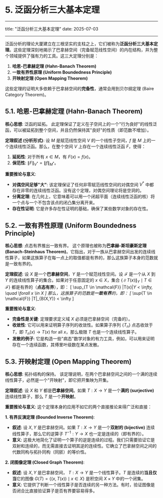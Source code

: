 # 5. 泛函分析三大基本定理

---

title: "泛函分析三大基本定理"
date: 2025-07-03

---

泛函分析的理论大厦建立在三根坚实的支柱之上，它们被称为**泛函分析三大基本定理**。这些定理深刻地揭示了巴拿赫空间（完备赋范线性空间）的内在结构，并为整个领域提供了强有力的工具。这三大定理分别是：

1. **哈恩-巴拿赫定理 (Hahn-Banach Theorem)**
2. **一致有界性原理 (Uniform Boundedness Principle)**
3. **开映射定理 (Open Mapping Theorem)**

这些定理的证明大多依赖于巴拿赫空间的**完备性**，通常会用到贝尔纲定理 (Baire Category Theorem)。

## 5.1. 哈恩-巴拿赫定理 (Hahn-Banach Theorem)

**核心思想**: 泛函的延拓。
此定理保证了定义在子空间上的一个"行为良好"的线性泛函，可以被延拓到整个空间，并且仍然保持其"良好"的性质（即范数不增加）。

**定理叙述 (分析形式)**:
设 $M$ 是赋范线性空间 $V$ 的一个线性子空间，$f$ 是 $M$ 上的一个连续线性泛函。那么，在整个空间 $V$ 上存在一个连续线性泛函 $F$，使得：

1. **延拓性**: 对于所有 $x \in M$，有 $F(x) = f(x)$。
2. **保范性**: $\|F\|_{V^*} = \|f\|_{M^*}$。

**重要推论与意义**:

- **对偶空间足够"大"**: 该定理保证了任何非零赋范线性空间的对偶空间 $V^*$ 中都存在非零的连续线性泛函。没有这个定理，对偶空间理论将是空洞的。
- **分离定理**: 在几何上，它意味着可以用一个闭超平面（连续线性泛函的核）将一个点与一个不包含该点的闭凸集分离开来。
- **存在性证明**: 它是许多存在性证明的基础，确保了某些数学对象的存在性。

## 5.2. 一致有界性原理 (Uniform Boundedness Principle)

**核心思想**: 点态有界推出一致有界。
这个原理也被称为**巴拿赫-斯坦豪斯定理 (Banach-Steinhaus Theorem)**。它指出，对于一族从巴拿赫空间出发的连续线性算子，如果这族算子在每一点上的取值都是有界的，那么这族算子本身的范数就是一致有界的。

**定理叙述**:
设 $X$ 是一个**巴拿赫空间**，$Y$ 是一个赋范线性空间。设 $\mathcal{F}$ 是一个从 $X$ 到 $Y$ 的连续线性算子的集合。如果对于任意固定的 $x \in X$，集合 $\{ \|T(x)\|_Y \mid T \in \mathcal{F} \}$ 都是有界的（**点态有界**），即：
\[ \sup_{T \in \mathcal{F}} \|T(x)\|_Y < \infty, \quad \forall x \in X \]
那么，这族算子的范数是**一致有界**的，即：
\[ \sup_{T \in \mathcal{F}} \|T\|_{B(X,Y)} < \infty \]

**重要推论与意义**:

- **完备性是关键**: 定理要求定义域 $X$ 必须是巴拿赫空间（完备的）。
- **收敛性**: 它可以用来证明算子序列的收敛性。如果算子序列 $\{T_n\}$ 点态收敛于 $T$，即 $T_n(x) \to T(x)$ for all $x$，那么极限 $T$ 也是一个连续线性算子。
- **发散的例子**: 它是构造一些"病态"数学对象的有力工具，例如，可以用来证明存在一个连续函数，其傅里叶级数在某点发散。

## 5.3. 开映射定理 (Open Mapping Theorem)

**核心思想**: 拓扑结构的保持。
该定理说明，在两个巴拿赫空间之间的一个满的连续线性算子，必然是一个"开映射"，即它把开集映为开集。

**定理叙述**:
设 $X$ 和 $Y$ 都是**巴拿赫空间**。如果 $T: X \to Y$ 是一个**满的 (surjective)** 连续线性算子，那么 $T$ 是一个**开映射**。

**重要推论与意义**:
这个定理本身的应用不如它的两个直接推论来得广泛和直接：

**1. 有界反演定理 (Bounded Inverse Theorem)**:

- **叙述**: 设 $X, Y$ 是巴拿赫空间。如果 $T: X \to Y$ 是一个**双射的 (bijective)** 连续线性算子，那么它的逆算子 $T^{-1}: Y \to X$ 也一定是连续的（即有界的）。
- **意义**: 这极大地简化了证明一个算子的逆是连续的过程。我们只需要验证它是双射和连续的，而无需直接去证明其逆的连续性。它确立了巴拿赫空间之间的代数同构与拓扑同构（同胚）的等价性。

**2. 闭图像定理 (Closed Graph Theorem)**:

- **叙述**: 设 $X, Y$ 是巴拿赫空间， $T: X \to Y$ 是一个线性算子。$T$ 是连续的**当且仅当**它的图像 $G(T) = \{ (x, T(x)) \mid x \in X \}$ 是积空间 $X \times Y$ 中的一个闭集。
- **意义**: 它提供了判断一个线性算子是否连续的另一种方法。有时，验证图像是否闭合比直接验证算子是否有界要容易得多。
